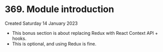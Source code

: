 # 369. Module introduction
Created Saturday 14 January 2023

- This bonus section is about replacing Redux with React Context API + hooks.
- This is optional, and using Redux is fine.
